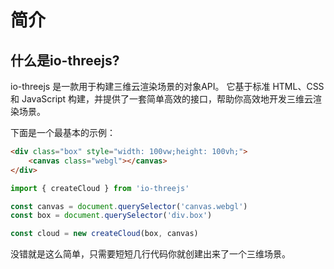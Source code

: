 # 简介
## 什么是io-threejs?
io-threejs 是一款用于构建三维云渲染场景的对象API。 它基于标准 HTML、CSS 和 JavaScript 构建，并提供了一套简单高效的接口，帮助你高效地开发三维云渲染场景。

下面是一个最基本的示例：

```html
<div class="box" style="width: 100vw;height: 100vh;">
    <canvas class="webgl"></canvas>
</div>

```
```ts
import { createCloud } from 'io-threejs'

const canvas = document.querySelector('canvas.webgl')
const box = document.querySelector('div.box')

const cloud = new createCloud(box, canvas)

```
没错就是这么简单，只需要短短几行代码你就创建出来了一个三维场景。
